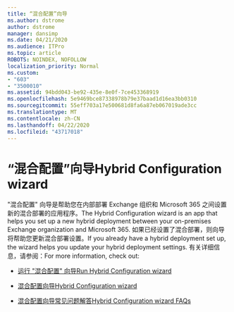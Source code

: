 ```yaml
---
title: “混合配置”向导
ms.author: dstrome
author: dstrome
manager: dansimp
ms.date: 04/21/2020
ms.audience: ITPro
ms.topic: article
ROBOTS: NOINDEX, NOFOLLOW
localization_priority: Normal
ms.custom:
- "603"
- "3500010"
ms.assetid: 94bdd043-be92-435e-8e0f-7ce453368919
ms.openlocfilehash: 5e9469bce87338978b79e37baad1d16ea3bb0310
ms.sourcegitcommit: 55eff703a17e500681d8fa6a87eb067019ade3cc
ms.translationtype: MT
ms.contentlocale: zh-CN
ms.lasthandoff: 04/22/2020
ms.locfileid: "43717018"
---
```

# <a name="hybrid-configuration-wizard"></a><span data-ttu-id="dc337-102">“混合配置”向导</span><span class="sxs-lookup"><span data-stu-id="dc337-102">Hybrid Configuration wizard</span></span>

<span data-ttu-id="dc337-103">"混合配置" 向导是帮助您在内部部署 Exchange 组织和 Microsoft 365 之间设置新的混合部署的应用程序。</span><span class="sxs-lookup"><span data-stu-id="dc337-103">The Hybrid Configuration wizard is an app that helps you set up a new hybrid deployment between your on-premises Exchange organization and Microsoft 365.</span></span> <span data-ttu-id="dc337-104">如果已经设置了混合部署，则向导将帮助您更新混合部署设置。</span><span class="sxs-lookup"><span data-stu-id="dc337-104">If you already have a hybrid deployment set up, the wizard helps you update your hybrid deployment settings.</span></span> <span data-ttu-id="dc337-105">有关详细信息，请参阅：</span><span class="sxs-lookup"><span data-stu-id="dc337-105">For more information, check out:</span></span>
  
- [<span data-ttu-id="dc337-106">运行 "混合配置" 向导</span><span class="sxs-lookup"><span data-stu-id="dc337-106">Run Hybrid Configuration wizard</span></span>](https://technet.microsoft.com/library/mt595788%28v=exchg.150%29.aspx)

- [<span data-ttu-id="dc337-107">混合配置向导</span><span class="sxs-lookup"><span data-stu-id="dc337-107">Hybrid Configuration wizard</span></span>](https://technet.microsoft.com/library/hh529921%28v=exchg.150%29.aspx)

- [<span data-ttu-id="dc337-108">混合配置向导常见问题解答</span><span class="sxs-lookup"><span data-stu-id="dc337-108">Hybrid Configuration wizard FAQs</span></span>](https://technet.microsoft.com/library/mt488940%28v=exchg.150%29.aspx)
